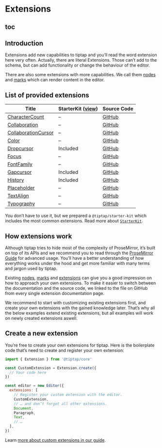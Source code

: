 # Extensions

## toc

## Introduction
Extensions add new capabilities to tiptap and you’ll read the word extension here very often. Actually, there are literal Extensions. Those can’t add to the schema, but can add functionality or change the behaviour of the editor.

There are also some extensions with more capabilities. We call them [nodes](/api/nodes) and [marks](/api/marks) which can render content in the editor.

## List of provided extensions
| Title                                                       | StarterKit ([view](/api/extensions/starter-kit)) | Source Code                                                                                       |
| ----------------------------------------------------------- | ------------------------------------------------ | ------------------------------------------------------------------------------------------------- |
| [CharacterCount](/api/extensions/character-count)           | –                                                | [GitHub](https://github.com/ueberdosis/tiptap/blob/main/packages/extension-character-count/)      |
| [Collaboration](/api/extensions/collaboration)              | –                                                | [GitHub](https://github.com/ueberdosis/tiptap/blob/main/packages/extension-collaboration/)        |
| [CollaborationCursor](/api/extensions/collaboration-cursor) | –                                                | [GitHub](https://github.com/ueberdosis/tiptap/blob/main/packages/extension-collaboration-cursor/) |
| [Color](/api/extensions/color)                              | –                                                | [GitHub](https://github.com/ueberdosis/tiptap/blob/main/packages/extension-color/)                |
| [Dropcursor](/api/extensions/dropcursor)                    | Included                                         | [GitHub](https://github.com/ueberdosis/tiptap/blob/main/packages/extension-dropcursor/)           |
| [Focus](/api/extensions/focus)                              | –                                                | [GitHub](https://github.com/ueberdosis/tiptap/blob/main/packages/extension-focus/)                |
| [FontFamily](/api/extensions/font-family)                   | –                                                | [GitHub](https://github.com/ueberdosis/tiptap/blob/main/packages/extension-font-family/)          |
| [Gapcursor](/api/extensions/gapcursor)                      | Included                                         | [GitHub](https://github.com/ueberdosis/tiptap/blob/main/packages/extension-gapcursor/)            |
| [History](/api/extensions/history)                          | Included                                         | [GitHub](https://github.com/ueberdosis/tiptap/blob/main/packages/extension-history/)              |
| [Placeholder](/api/extensions/placeholder)                  | –                                                | [GitHub](https://github.com/ueberdosis/tiptap/blob/main/packages/extension-placeholder/)          |
| [TextAlign](/api/extensions/text-align)                     | –                                                | [GitHub](https://github.com/ueberdosis/tiptap/blob/main/packages/extension-text-align/)           |
| [Typography](/api/extensions/typography)                    | –                                                | [GitHub](https://github.com/ueberdosis/tiptap/blob/main/packages/extension-typography/)           |

You don’t have to use it, but we prepared a `@tiptap/starter-kit` which includes the most common extensions. Read more about [`StarterKit`](/guide/configuration#default-extensions).

## How extensions work
Although tiptap tries to hide most of the complexity of ProseMirror, it’s built on top of its APIs and we recommend you to read through the [ProseMirror Guide](https://ProseMirror.net/docs/guide/) for advanced usage. You’ll have a better understanding of how everything works under the hood and get more familiar with many terms and jargon used by tiptap.

Existing [nodes](/api/nodes), [marks](/api/marks) and [extensions](/api/extensions) can give you a good impression on how to approach your own extensions. To make it easier to switch between the documentation and the source code, we linked to the file on GitHub from every single extension documentation page.

We recommend to start with customizing existing extensions first, and create your own extensions with the gained knowledge later. That’s why all the below examples extend existing extensions, but all examples will work on newly created extensions aswell.

## Create a new extension
You’re free to create your own extensions for tiptap. Here is the boilerplate code that’s need to create and register your own extension:

```js
import { Extension } from '@tiptap/core'

const CustomExtension = Extension.create({
  // Your code here
})

const editor = new Editor({
  extensions: [
    // Register your custom extension with the editor.
    CustomExtension,
    // … and don’t forget all other extensions.
    Document,
    Paragraph,
    Text,
    // …
  ],
})
```

Learn [more about custom extensions in our guide](/guide/custom-extensions).

